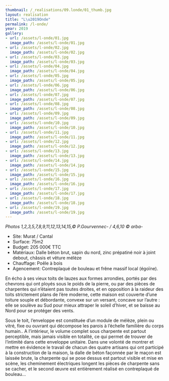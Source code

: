 ```yaml
---
thumbnail: /_realisations/09.londe/01_thumb.jpg
layout: realisation
title: "L\u2019Onde"
permalink: /l-onde/
year: 2019
gallery:
- url: /assets/l-onde/01.jpg
  image_path: /assets/l-onde/01.jpg
- url: /assets/l-onde/02.jpg
  image_path: /assets/l-onde/02.jpg
- url: /assets/l-onde/03.jpg
  image_path: /assets/l-onde/03.jpg
- url: /assets/l-onde/04.jpg
  image_path: /assets/l-onde/04.jpg
- url: /assets/l-onde/05.jpg
  image_path: /assets/l-onde/05.jpg
- url: /assets/l-onde/06.jpg
  image_path: /assets/l-onde/06.jpg
- url: /assets/l-onde/07.jpg
  image_path: /assets/l-onde/07.jpg
- url: /assets/l-onde/08.jpg
  image_path: /assets/l-onde/08.jpg
- url: /assets/l-onde/09.jpg
  image_path: /assets/l-onde/09.jpg
- url: /assets/l-onde/10.jpg
  image_path: /assets/l-onde/10.jpg
- url: /assets/l-onde/11.jpg
  image_path: /assets/l-onde/11.jpg
- url: /assets/l-onde/12.jpg
  image_path: /assets/l-onde/12.jpg
- url: /assets/l-onde/13.jpg
  image_path: /assets/l-onde/13.jpg
- url: /assets/l-onde/14.jpg
  image_path: /assets/l-onde/14.jpg
- url: /assets/l-onde/15.jpg
  image_path: /assets/l-onde/15.jpg
- url: /assets/l-onde/16.jpg
  image_path: /assets/l-onde/16.jpg
- url: /assets/l-onde/17.jpg
  image_path: /assets/l-onde/17.jpg
- url: /assets/l-onde/18.jpg
  image_path: /assets/l-onde/18.jpg
- url: /assets/l-onde/19.jpg
  image_path: /assets/l-onde/19.jpg
---
```



<i>Photos 1,2,3,5,7,8,9,11,12,13,14,15,© P.Gourvennec- / 4,6,10 © arba- </i>

  * Site: Murat / Cantal
  * Surface: 75m2
  * Budget: 205 000€ TTC
  * Matériaux: Dalle béton brut, sapin du nord, zinc prépatiné noir à joint debout, châssis et vêture mélèze
  * Chauffage: Poêle à bois
  * Agencement: Contreplaqué de bouleau et frêne massif local (égoïne).

 En écho à ses vieux toits de lauzes aux formes arrondies, portés par des chevrons qui ont ployés sous le poids de la pierre, ou par des pièces de charpentes qui n’étaient pas toutes droites, et en opposition à la raideur des toits strictement plans de l’ère moderne, cette maison est couverte d’une toiture souple et débordante, convexe sur un versant, concave sur l’autre : elle se soulève au Sud pour mieux attraper le soleil d’hiver, et se baisse au Nord pour se protéger des vents.

Sous le toit, l’enveloppe est constituée d’un module de mélèze, plein ou vitré, fixe ou ouvrant qui décompose les parois à l’échelle familière du corps humain..
A l’intérieur, le volume complet sous charpente est partout perceptible, mais jamais visible en totalité, ce qui permet de trouver de l’intimité dans cette enveloppe unitaire.
Dans une volonté de montrer et mettre en évidence le travail de chacun des quatre artisans qui ont participé à la construction de la maison, la dalle de béton façonnée par le maçon est laissée brute, la charpente qui se pose dessus est partout visible et mise en scène, les cheminement électriques longent les pièces de charpente sans se cacher, et le second œuvre est entièrement réalisé en contreplaqué de bouleau…